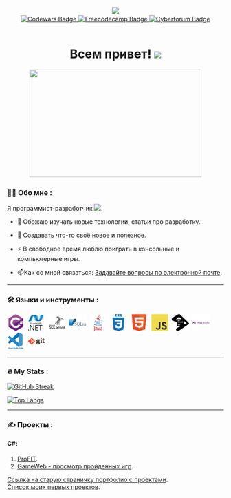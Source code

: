 <div id="content" align="center">
  <div id="header">
    <img src="https://media.giphy.com/media/iIqmM5tTjmpOB9mpbn/giphy.gif" width="400"/>
  </div>

  <div id="badges">
    <a href="https://www.codewars.com/users/LenarXLA">
      <img src="https://img.shields.io/badge/Codewars-red?logo=codewars&logoColor=white&style=for-the-badge" alt="Codewars Badge"/>
    </a>
    <a href="https://www.freecodecamp.org/leoncraft">
      <img src="https://img.shields.io/badge/freecodecamp-yellowgreen?logo=freecodecamp&logoColor=white&style=for-the-badge" alt="Freecodecamp Badge"/>
    </a>
    <a href="https://www.cyberforum.ru/members/1607200.html">
      <img src="https://img.shields.io/badge/cyberforum-blueviolet?logo=cyberforum&logoColor=white&style=for-the-badge" alt="Cyberforum Badge"/>
    </a>
  </div>

  <img src="https://komarev.com/ghpvc/?username=LenarXLA&style=flat-square&color=blue" alt=""/>
  
  <h1>
  Всем привет!
  <img src="https://media.giphy.com/media/76Ezod7CxRDqivd57V/giphy.gif" width="70px"/>
  </h1>
  
  <div id="poster">
  <img src="https://media.giphy.com/media/13HBDT4QSTpveU/giphy.gif" width="400" height="250"/>
  </div>
  
   <div id="about" align="left"> 
     
  ### :man_technologist: Обо мне :
  Я программист-разработчик <img src="https://media.giphy.com/media/WUlplcMpOCEmTGBtBW/giphy.gif" width="30">.
     
  - :telescope: Обожаю изучать новые технологии, статьи про разработку.

- :seedling: Создавать что-то своё новое и полезное.

- :zap: В свободное время люблю поиграть в консольные и компьютерные игры.

- :mailbox:Как со мной связаться: <a href="mailto:leonruscraft@gmail.com subject=Вопрос по резюме">Задавайте
  вопросы по электронной почте</a>.
     
 ---     
 ### :hammer_and_wrench: Языки и инструменты :   
  <div>
  <img src="https://github.com/devicons/devicon/blob/master/icons/csharp/csharp-original.svg" title="C#" alt="csharp" width="40" height="40"/>&nbsp;  
  <img src="https://github.com/devicons/devicon/blob/master/icons/dot-net/dot-net-original-wordmark.svg" title=".NET" alt="net" width="40" height="40"/>&nbsp; 
  <img src="https://github.com/devicons/devicon/blob/master/icons/microsoftsqlserver/microsoftsqlserver-plain-wordmark.svg" title="SQLserver" alt="sqlserver" width="40" height="40"/>&nbsp;
   <img src="https://github.com/devicons/devicon/blob/master/icons/sqlite/sqlite-original-wordmark.svg" title="sqlite" alt="sqlite" width="40" height="40"/>&nbsp;
  <img src="https://github.com/devicons/devicon/blob/master/icons/java/java-original-wordmark.svg" title="Java" alt="Java" width="40" height="40"/>&nbsp;
  <img src="https://github.com/devicons/devicon/blob/master/icons/css3/css3-plain-wordmark.svg"  title="CSS3" alt="CSS" width="40" height="40"/>&nbsp;
  <img src="https://github.com/devicons/devicon/blob/master/icons/html5/html5-original.svg" title="HTML5" alt="HTML" width="40" height="40"/>&nbsp;
  <img src="https://github.com/devicons/devicon/blob/master/icons/javascript/javascript-original.svg" title="JavaScript" alt="JavaScript" width="40"          height="40"/>&nbsp;
  <img src="https://github.com/devicons/devicon/blob/master/icons/jetbrains/jetbrains-plain.svg" title="jetbrains" alt="jetbrains" width="40" height="40"/>&nbsp;
  <img src="https://github.com/devicons/devicon/blob/master/icons/visualstudio/visualstudio-plain-wordmark.svg" title="visualstudio" alt="visualstudio" width="40" height="40"/>&nbsp;
  <img src="https://github.com/devicons/devicon/blob/master/icons/vscode/vscode-original-wordmark.svg" title="vscode" alt="vscode" width="40" height="40"/>&nbsp;
  <img src="https://github.com/devicons/devicon/blob/master/icons/git/git-original-wordmark.svg" title="Git" **alt="Git" width="40" height="40"/>
</div>   
     
  ---   
  ### :fire: My Stats :
     
  [![GitHub Streak](http://github-readme-streak-stats.herokuapp.com?user=LenarXLA&theme=dark&background=000000)](https://git.io/streak-stats)
  
  [![Top Langs](https://github-readme-stats.vercel.app/api/top-langs/?username=LenarXLA&layout=compact&theme=vision-friendly-dark)](https://github.com/anuraghazra/github-readme-stats)
     
     
   ---
   ### :writing_hand: Проекты :
  
   #### C#:
   1) <a href="https://github.com/LenarXLA/ProFIT">ProFIT</a>.
   2) <a href="https://github.com/LenarXLA/GameWebApp">GameWeb - просмотр пройденных игр</a>.
     
   <a href="https://lenarxla.github.io/portfolio">Ссылка на старую страничку портфолио с проектами</a>.  
     <a href="https://github.com/LenarXLA/Resume">Список моих первых проектов</a>.
     
  </div>
  
  </div>


